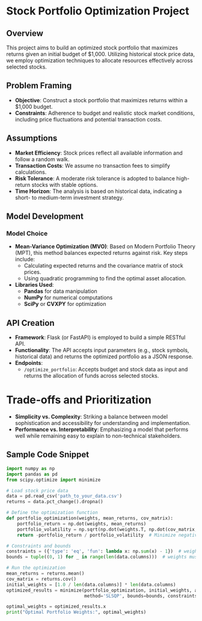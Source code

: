 # Stock Portfolio Optimization Project

## Overview
This project aims to build an optimized stock portfolio that maximizes returns given an initial budget of $1,000. Utilizing historical stock price data, we employ optimization techniques to allocate resources effectively across selected stocks.

## Problem Framing
- **Objective**: Construct a stock portfolio that maximizes returns within a $1,000 budget.
- **Constraints**: Adherence to budget and realistic stock market conditions, including price fluctuations and potential transaction costs.

## Assumptions
- **Market Efficiency**: Stock prices reflect all available information and follow a random walk.
- **Transaction Costs**: We assume no transaction fees to simplify calculations.
- **Risk Tolerance**: A moderate risk tolerance is adopted to balance high-return stocks with stable options.
- **Time Horizon**: The analysis is based on historical data, indicating a short- to medium-term investment strategy.

## Model Development

### Model Choice
- **Mean-Variance Optimization (MVO)**: Based on Modern Portfolio Theory (MPT), this method balances expected returns against risk. Key steps include:
  - Calculating expected returns and the covariance matrix of stock prices.
  - Using quadratic programming to find the optimal asset allocation.
- **Libraries Used**: 
  - **Pandas** for data manipulation
  - **NumPy** for numerical computations
  - **SciPy** or **CVXPY** for optimization

## API Creation
- **Framework**: Flask (or FastAPI) is employed to build a simple RESTful API.
- **Functionality**: The API accepts input parameters (e.g., stock symbols, historical data) and returns the optimized portfolio as a JSON response.
- **Endpoints**: 
  - `/optimize_portfolio`: Accepts budget and stock data as input and returns the allocation of funds across selected stocks.

# Trade-offs and Prioritization
- **Simplicity vs. Complexity**: Striking a balance between model sophistication and accessibility for understanding and implementation.
- **Performance vs. Interpretability**: Emphasizing a model that performs well while remaining easy to explain to non-technical stakeholders.


## Sample Code Snippet
```python
import numpy as np
import pandas as pd
from scipy.optimize import minimize

# Load stock price data
data = pd.read_csv('path_to_your_data.csv')
returns = data.pct_change().dropna()

# Define the optimization function
def portfolio_optimization(weights, mean_returns, cov_matrix):
    portfolio_return = np.dot(weights, mean_returns)
    portfolio_volatility = np.sqrt(np.dot(weights.T, np.dot(cov_matrix, weights)))
    return -portfolio_return / portfolio_volatility  # Minimize negative return-to-risk ratio

# Constraints and bounds
constraints = ({'type': 'eq', 'fun': lambda x: np.sum(x) - 1})  # weights must sum to 1
bounds = tuple((0, 1) for _ in range(len(data.columns)))  # weights must be between 0 and 1

# Run the optimization
mean_returns = returns.mean()
cov_matrix = returns.cov()
initial_weights = [1.0 / len(data.columns)] * len(data.columns)
optimized_results = minimize(portfolio_optimization, initial_weights, args=(mean_returns, cov_matrix),
                             method='SLSQP', bounds=bounds, constraints=constraints)

optimal_weights = optimized_results.x
print("Optimal Portfolio Weights:", optimal_weights)
